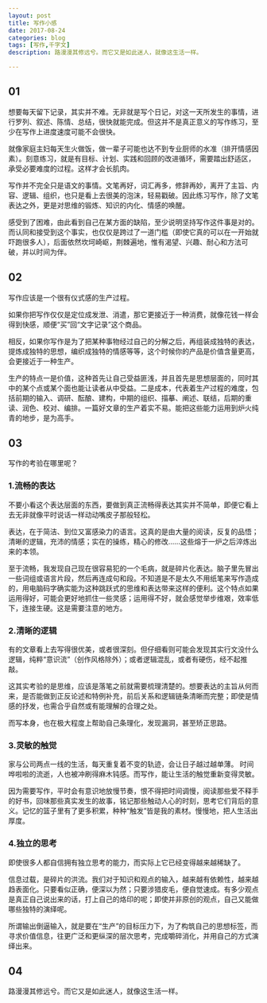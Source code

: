 ```yaml
---
layout: post
title: 写作小感
date: 2017-08-24
categories: blog
tags: [写作,千字文]
description: 路漫漫其修远兮。而它又是如此迷人，就像这生活一样。

---
```


## 01
想要每天留下记录，其实并不难。无非就是写个日记，对这一天所发生的事情，进行罗列、叙述、陈情、总结，很快就能完成。但这并不是真正意义的写作练习，至少在写作上进度速度可能不会很快。

就像家庭主妇每天生火做饭，做一辈子可能也达不到专业厨师的水准（排开情感因素）。刻意练习，就是有目标、计划、实践和回顾的改进循环，需要踏出舒适区，承受必要难度的过程。这样才会长肌肉。

写作并不完全只是语文的事情。文笔再好，词汇再多，修辞再妙，离开了主旨、内容、逻辑、组织，也只是看上去很美的泡沫，轻易戳破。因此练习写作，除了文笔表达之外，更是对思维的锻炼、知识的内化、情感的唤醒。

感受到了困难，由此看到自己在某方面的缺陷，至少说明坚持写作这件事是对的。而认同和接受到这个事实，也仅仅是跨过了一道门槛（即使它真的可以在一开始就吓跑很多人），后面依然坎坷崎岖，荆棘遍地，惟有渴望、兴趣、耐心和方法可破，并以时间为伴。

## 02
写作应该是一个很有仪式感的生产过程。

如果你把写作仅仅是定位成发泄、消遣，那它更接近于一种消费，就像花钱一样会得到快感，顺便“买”回“文字记录”这个商品。

相反，如果你写作是为了把某种事物经过自己的分解之后，再组装成独特的表达，提炼成独特的思想，编织成独特的情感等等，这个时候你的产品是价值含量更高，会更接近于一种生产。

生产的特点一是价值，这种首先让自己受益匪浅，并且首先是思想层面的，同时其中的某个点或某个面也能让读者从中受益。二是成本，代表着生产过程的难度，包括前期的输入、调研、酝酿、建构，中期的组织、描摹、阐述、联结，后期的重读、润色、校对、编排。一篇好文章的生产着实不易。能把这些能力运用到炉火纯青的地步，是为高手。

## 03
写作的考验在哪里呢？

### 1.流畅的表达

不要小看这个表达层面的东西，要做到真正流畅得表达其实并不简单，即便它看上去无非就像平时说话一样动动嘴皮子那般轻松。

表达，在于简洁、到位又富感染力的语言。这真的是由大量的阅读，反复的品悟；清晰的逻辑，充沛的情感；实在的操练，精心的修改……这些熔于一炉之后淬炼出来的本领。

至于流畅，我发现自己现在很容易犯的一个毛病，就是碎片化表达。脑子里先冒出一些词组或语言片段，然后再连成句和段。不知道是不是太久不用纸笔来写作造成的，用电脑码字确实能为这种跳跃式的思维和表达带来这样的便利。这个特点如果运用得好，可能会更好地抓住一些灵感；运用得不好，就会感觉举步维艰，效率低下，连接生硬。这是需要注意的地方。

### 2.清晰的逻辑

有的文章看上去写得很优美，或者很深刻。但仔细看则可能会发现其实行文没什么逻辑，纯粹“意识流”（创作风格除外）；或者逻辑混乱，或者有硬伤，经不起推敲。

这其实考验的是思维，应该是落笔之前就需要梳理清楚的。想要表达的主旨从何而来，是否能做到正反论述和特例补充，前后关系和逻辑链条清晰而完整；即使是情感的抒发，也需合乎自然或有能理解的合理之处。

而写本身，也在极大程度上帮助自己条理化，发现漏洞，甚至矫正思路。

### 3.灵敏的触觉

家与公司两点一线的生活，每天重复着不变的轨迹，会让日子越过越单薄。 时间哗啦啦的流逝，人也被冲刷得麻木钝感。而写作，能让生活的触觉重新变得灵敏。 

因为需要写作，平时会有意识地放慢节奏，恨不得把时间调慢，阅读那些爱不释手的好书，回味那些真实发生的故事，铭记那些触动人心的时刻，思考它们背后的意义。记忆的篮子里有了更多积累，种种“触发”皆是我的素材。慢慢地，把人生活出厚度。 

### 4.独立的思考

即使很多人都自信拥有独立思考的能力，而实际上它已经变得越来越稀缺了。

信息过载，是碎片的洪流。我们对于知识和观点的输入，越来越有依赖性，越来越趋表面化。只要看似正确，便深以为然；只要涉猎皮毛，便自觉速成。有多少观点是真正自己说出来的话，打上自己的烙印的呢；即使并非原创的观点，自己又能做哪些独特的演绎呢。

所谓输出倒逼输入，就是要在“生产”的目标压力下，为了构筑自己的思想标签，而寻求价值信息，往更广泛和更纵深的层次思考，完成嚼碎消化，并用自己的方式演绎出来。

## 04
路漫漫其修远兮。而它又是如此迷人，就像这生活一样。






